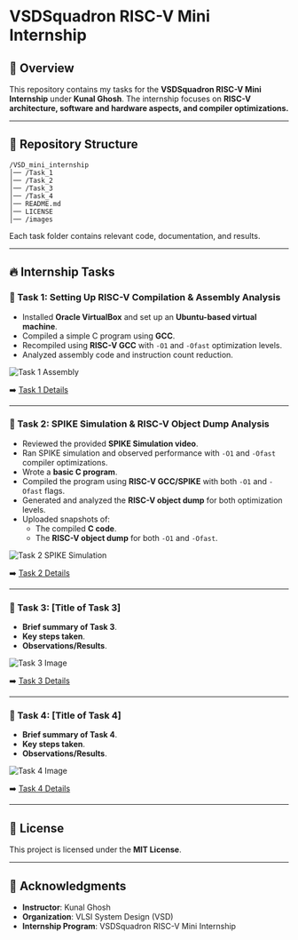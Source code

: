 # VSDSquadron RISC-V Mini Internship

## 📌 Overview
This repository contains my tasks for the **VSDSquadron RISC-V Mini Internship** under **Kunal Ghosh**. The internship focuses on **RISC-V architecture, software and hardware aspects, and compiler optimizations.**

---

## 📂 Repository Structure
```
/VSD_mini_internship
│── /Task_1
│── /Task_2
│── /Task_3
│── /Task_4
│── README.md
│── LICENSE
│── /images
```

Each task folder contains relevant code, documentation, and results.

---

## 🔥 Internship Tasks

### 📝 Task 1: Setting Up RISC-V Compilation & Assembly Analysis
- Installed **Oracle VirtualBox** and set up an **Ubuntu-based virtual machine**.
- Compiled a simple C program using **GCC**.
- Recompiled using **RISC-V GCC** with `-O1` and `-Ofast` optimization levels.
- Analyzed assembly code and instruction count reduction.

![Task 1 Assembly](images/task1_assembly.png)

➡️ [Task 1 Details](Task_1/README.md)

---

### 📝 Task 2: SPIKE Simulation & RISC-V Object Dump Analysis
- Reviewed the provided **SPIKE Simulation video**.
- Ran SPIKE simulation and observed performance with `-O1` and `-Ofast` compiler optimizations.
- Wrote a **basic C program**.
- Compiled the program using **RISC-V GCC/SPIKE** with both `-O1` and `-Ofast` flags.
- Generated and analyzed the **RISC-V object dump** for both optimization levels.
- Uploaded snapshots of:
  - The compiled **C code**.
  - The **RISC-V object dump** for both `-O1` and `-Ofast`.

![Task 2 SPIKE Simulation](images/task2_spike.png)

➡️ [Task 2 Details](Task_2/README.md)

---

### 📝 Task 3: [Title of Task 3]
- **Brief summary of Task 3**.
- **Key steps taken**.
- **Observations/Results**.

![Task 3 Image](images/task3.png)

➡️ [Task 3 Details](Task_3/README.md)

---

### 📝 Task 4: [Title of Task 4]
- **Brief summary of Task 4**.
- **Key steps taken**.
- **Observations/Results**.

![Task 4 Image](images/task4.png)

➡️ [Task 4 Details](Task_4/README.md)

---

## 📜 License
This project is licensed under the **MIT License**.

---

## 🤝 Acknowledgments
- **Instructor**: Kunal Ghosh
- **Organization**: VLSI System Design (VSD)
- **Internship Program**: VSDSquadron RISC-V Mini Internship

